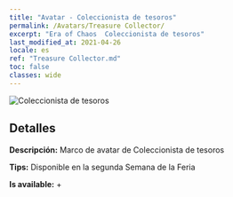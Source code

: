 ```yaml
---
title: "Avatar - Coleccionista de tesoros"
permalink: /Avatars/Treasure Collector/
excerpt: "Era of Chaos  Coleccionista de tesoros"
last_modified_at: 2021-04-26
locale: es
ref: "Treasure Collector.md"
toc: false
classes: wide
---
```

 ![Coleccionista de tesoros](/images/a/avatarFrame_19.png)

## Detalles

 **Descripción:** Marco de avatar de Coleccionista de tesoros 

 **Tips:** Disponible en la segunda Semana de la Feria 

 **Is available:**  + 

